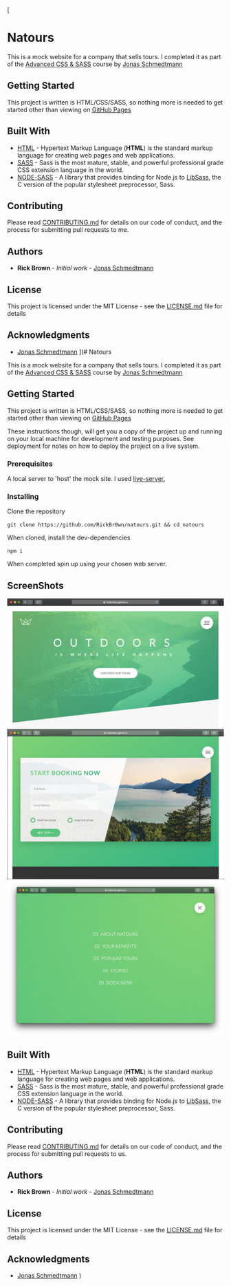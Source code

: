 [

# Natours

This is a mock website for a company that sells tours. I completed it as part of the [Advanced CSS & SASS](https://www.udemy.com/advanced-css-and-sass/) course by [Jonas Schmedtmann](https://www.udemy.com/user/jonasschmedtmann/)

## Getting Started

This project is written is HTML/CSS/SASS, so nothing more is needed to get started other than viewing on [GitHub Pages
](https://rickbr0wn.github.io/natours/)

## Built With

- [HTML](https://developer.mozilla.org/en-US/docs/Web/HTML) - Hypertext Markup Language (**HTML**) is the standard markup language for creating web pages and web applications.
- [SASS](https://sass-lang.com) - Sass is the most mature, stable, and powerful professional grade CSS extension language in the world.
- [NODE-SASS](https://www.npmjs.com/package/node-sass) - A library that provides binding for Node.js to [LibSass](https://github.com/sass/libsass), the C version of the popular stylesheet preprocessor, Sass.

## Contributing

Please read [CONTRIBUTING.md](https://github.com/RickBr0wn/natours/blob/master/CONTRIBUTING.md) for details on our code of conduct, and the process for submitting pull requests to me.

## Authors

- **Rick Brown** - _Initial work_ - [Jonas Schmedtmann](https://www.udemy.com/user/jonasschmedtmann/)

## License

This project is licensed under the MIT License - see the [LICENSE.md](LICENSE.md) file for details

## Acknowledgments

- [Jonas Schmedtmann](https://www.udemy.com/user/jonasschmedtmann/)
  ](# Natours

This is a mock website for a company that sells tours. I completed it as part of the [Advanced CSS & SASS](https://www.udemy.com/advanced-css-and-sass/) course by [Jonas Schmedtmann](https://www.udemy.com/user/jonasschmedtmann/)

## Getting Started

This project is written is HTML/CSS/SASS, so nothing more is needed to get started other than viewing on [GitHub Pages
](https://rickbr0wn.github.io/natours/)

These instructions though, will get you a copy of the project up and running on your local machine for development and testing purposes. See deployment for notes on how to deploy the project on a live system.

### Prerequisites

A local server to 'host' the mock site. I used [live-server.
](https://www.npmjs.com/package/live-server)

### Installing

Clone the repository

```
git clone https://github.com/RickBr0wn/natours.git && cd natours
```

When cloned, install the dev-dependencies

```
npm i
```

When completed spin up using your chosen web server.

## ScreenShots

![natours](./img/README/natours.png)
![contact](./img/README/contact.png)
![menu](./img/README/menu.png)

## Built With

- [HTML](https://developer.mozilla.org/en-US/docs/Web/HTML) - Hypertext Markup Language (**HTML**) is the standard markup language for creating web pages and web applications.
- [SASS](https://sass-lang.com) - Sass is the most mature, stable, and powerful professional grade CSS extension language in the world.
- [NODE-SASS](https://www.npmjs.com/package/node-sass) - A library that provides binding for Node.js to [LibSass](https://github.com/sass/libsass), the C version of the popular stylesheet preprocessor, Sass.

## Contributing

Please read [CONTRIBUTING.md](https://gist.github.com/PurpleBooth/b24679402957c63ec426) for details on our code of conduct, and the process for submitting pull requests to us.

## Authors

- **Rick Brown** - _Initial work_ - [Jonas Schmedtmann](https://www.udemy.com/user/jonasschmedtmann/)

## License

This project is licensed under the MIT License - see the [LICENSE.md](LICENSE.md) file for details

## Acknowledgments

- [Jonas Schmedtmann](https://www.udemy.com/user/jonasschmedtmann/)
  )
